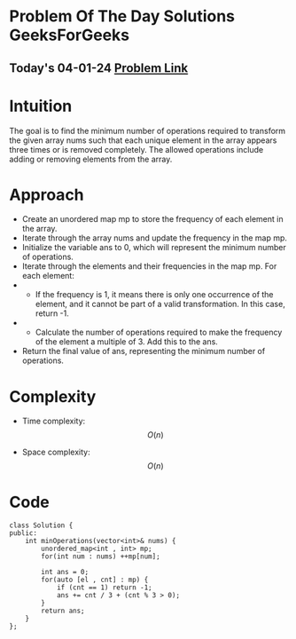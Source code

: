 #  Problem Of The Day Solutions GeeksForGeeks

## Today's 04-01-24 [Problem Link](https://leetcode.com/problems/minimum-number-of-operations-to-make-array-empty/description/)

# Intuition
<!-- Describe your first thoughts on how to solve this problem. -->
The goal is to find the minimum number of operations required to transform the given array nums such that each unique element in the array appears three times or is removed completely. The allowed operations include adding or removing elements from the array.

# Approach
<!-- Describe your approach to solving the problem. -->
- Create an unordered map mp to store the frequency of each element in the array.
- Iterate through the array nums and update the frequency in the map mp.
- Initialize the variable ans to 0, which will represent the minimum number of operations.
- Iterate through the elements and their frequencies in the map mp. For each element:
- - If the frequency is 1, it means there is only one occurrence of the element, and it cannot be part of a valid transformation. In this case, return -1.
- - Calculate the number of operations required to make the frequency of the element a multiple of 3. Add this to the ans.
- Return the final value of ans, representing the minimum number of operations.

# Complexity
- Time complexity: $$O(n)$$
<!-- Add your time complexity here, e.g. $$O(n)$$ -->


- Space complexity: $$O(n)$$
<!-- Add your space complexity here, e.g. $$O(n)$$ -->


# Code
```
class Solution {
public:
    int minOperations(vector<int>& nums) {
        unordered_map<int , int> mp;
        for(int num : nums) ++mp[num];

        int ans = 0;
        for(auto [el , cnt] : mp) {
            if (cnt == 1) return -1;
            ans += cnt / 3 + (cnt % 3 > 0);
        }
        return ans;
    }
};
```
